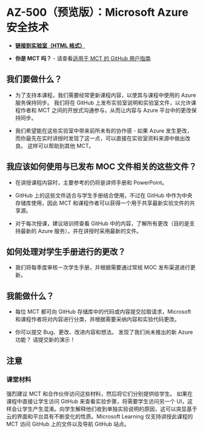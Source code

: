 ﻿# AZ-500（预览版）：Microsoft Azure 安全技术

- **[链接到实验室（HTML 格式）](https://microsoftlearning.github.io/AZ500ZH-AzureSecurityTechnologies/)**

- **你是 MCT 吗？** - 请查看[适用于 MCT 的 GitHub 用户指南](https://microsoftlearning.github.io/MCT-User-Guide-ZH/)

## 我们要做什么？

- 为了支持本课程，我们需要经常更新课程内容，以使其与课程中使用的 Azure 服务保持同步。  我们将在 GitHub 上发布实验室说明和实验室文件，以允许课程作者和 MCT 之间的开放式沟通参与，从而让内容与 Azure 平台中的更改保持同步。

- 我们希望能在这些实验室中带来前所未有的协作感 - 如果 Azure 发生更改，而你最先在实时讲授时发现了这一点，可以直接在实验室资料来源中做出改良。  这样可以帮助到其他 MCT。

## 我应该如何使用与已发布 MOC 文件相关的这些文件？

- 在讲授课程内容时，主要参考的仍将是讲师手册和 PowerPoint。

- GitHub 上的这些文件适合与学生手册结合使用，不过在 GitHub 中作为中央存储库使用，因此 MCT 和课程作者可以获得一个用于共享最新实验文件的共享源。

- 对于每次授课，建议培训师查看 GitHub 中的内容，了解所有更改（目的是支持最新的 Azure 服务），并在讲授时采用最新的文件。

## 如何处理对学生手册进行的更改？

- 我们将每季度审核一次学生手册，并根据需要通过常规 MOC 发布渠道进行更新。

## 我能做什么？

- 每位 MCT 都可向 GitHub 存储库中的代码或内容提交拉取请求，Microsoft 和课程作者将对内容进行分类，并根据需要采纳内容和实验代码更改。

- 你可以提交 Bug、更改、改进内容和想法。  发现了我们尚未推出的新 Azure 功能？  请提交新的演示！

## 注意

### 课堂材料

强烈建议 MCT 和合作伙伴访问这些材料，然后将它们分别提供给学生。  如果在课程中直接让学生访问 GitHub 来查看实验步骤，将需要学生访问另一个 UI，这样会让学生产生混淆。向学生解释他们收到单独实验说明的原因，这可以突显基于云的界面和平台具有不断变化的性质。Microsoft Learning 仅支持讲授此课程的 MCT 访问 GitHub 上的文件以及导航 GitHub 站点。
